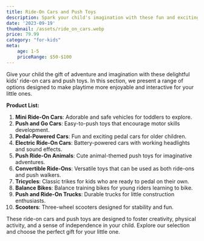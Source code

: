 ```yaml
---
title: Ride-On Cars and Push Toys
description: Spark your child's imagination with these fun and exciting ride-on cars and push toys.
date: '2023-09-19'
thumbnail: /assets/ride_on_cars.webp
price: 79.99
category: "for-kids"
meta:
    age: 1-5
    priceRange: $50-$100
---
```

Give your child the gift of adventure and imagination with these delightful kids' ride-on cars and push toys. In this section, we present a range of options designed to make playtime more enjoyable and interactive for your little ones.

**Product List:**
1. **Mini Ride-On Cars**: Adorable and safe vehicles for toddlers to explore.
2. **Push and Go Cars**: Easy-to-push toys that encourage motor skills development.
3. **Pedal-Powered Cars**: Fun and exciting pedal cars for older children.
4. **Electric Ride-On Cars**: Battery-powered cars with working headlights and sound effects.
5. **Push Ride-On Animals**: Cute animal-themed push toys for imaginative adventures.
6. **Convertible Ride-Ons**: Versatile toys that can be used as both ride-ons and push walkers.
7. **Tricycles**: Classic trikes for kids who are ready to pedal on their own.
8. **Balance Bikes**: Balance training bikes for young riders learning to bike.
9. **Push and Ride-On Trucks**: Durable trucks for little construction enthusiasts.
10. **Scooters**: Three-wheel scooters designed for stability and fun.

These ride-on cars and push toys are designed to foster creativity, physical activity, and a sense of independence in your child. Explore our selection and choose the perfect gift for your little one.
